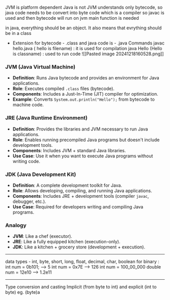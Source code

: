 JVM is platform dependent
Java is not
JVM understands only bytecode, so java code needs to be convert into byte code which is a compiler so javac is used and then bytecode will run on jvm
main function is needed

in java, everything should be an object. It also means that evrything should be in a class
- Extension for bytecode - .class and java code is - .java
Commands 
javac hello.java ( hello is filename) : it is used for compilation
java Hello (Hello is classname) :  used to run code
![[Pasted image 20241218160528.png]]


### JVM (Java Virtual Machine)

- **Definition**: Runs Java bytecode and provides an environment for Java applications.
- **Role**: Executes compiled `.class` files (bytecode).
- **Components**: Includes a Just-In-Time (JIT) compiler for optimization.
- **Example**: Converts `System.out.println("Hello");` from bytecode to machine code.

### JRE (Java Runtime Environment)

- **Definition**: Provides the libraries and JVM necessary to run Java applications.
- **Role**: Enables running precompiled Java programs but doesn't include development tools.
- **Components**: Includes JVM + standard Java libraries.
- **Use Case**: Use it when you want to execute Java programs without writing code.

### JDK (Java Development Kit)

- **Definition**: A complete development toolkit for Java.
- **Role**: Allows developing, compiling, and running Java applications.
- **Components**: Includes JRE + development tools (compiler `javac`, debugger, etc.).
- **Use Case**: Required for developers writing and compiling Java programs.

### Analogy

- **JVM**: Like a chef (executor).
- **JRE**: Like a fully equipped kitchen (execution-only).
- **JDK**: Like a kitchen + grocery store (development + execution).
-------------
data types - int, byte, short, long, float, decimal, char, boolean
for binary :
int num = 0b101; --> 5
int num = 0x7E --> 126
int num = 100_00_000
double num = 12e10 --> 1.2e11

-----------
Type conversion and casting
Implicit (from byte to int) and explicit (int to byte) 
eg. (byte)a
